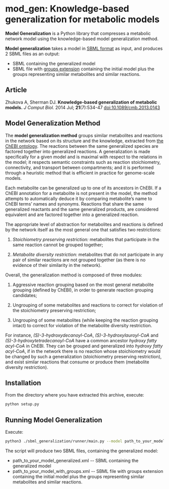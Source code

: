 # mod_gen: Knowledge-based generalization for metabolic models

**Model Generalization** is a Python library that compresses a metabolic network model
using the knowledge-based model generalization method.

**Model generalization** takes a model in [SBML format](http://sbml.org/) as input, and produces 2 SBML files as an output:
* SBML containing the generalized model
* SBML file with [groups extension](http://sbml.org/Documents/Specifications/SBML_Level_3/Packages/groups)
containing the initial model plus the groups representing similar metabolites and similar reactions.

## Article

Zhukova A, Sherman DJ. **Knowledge-based generalization of metabolic models.**
*J Comput Biol.* 2014 Jul; **21**(7):534-47 [doi:10.1089/cmb.2013.0143](http://identifiers.org/doi/10.1089/cmb.2013.0143)


## Model Generalization Method

The **model generalization method** groups similar metabolites and reactions in the network
based on its structure and the knowledge, extracted from [the ChEBI ontology](http://www.ebi.ac.uk/chebi/).
The reactions between the same generalized species are factored together into generalized reactions.
A generalization is made specifically for a given model and is maximal with respect to the relations in the model;
it respects semantic constraints such as reaction stoichiometry, connectivity, and transport between compartments;
and it is performed through a heuristic method that is efficient in practice for genome-scale models.

Each metabolite can be generalized up to one of its ancestors in ChEBI. If a ChEBI annotation for a metabolite
is not present in the model, the method attempts to automatically deduce it by comparing metabolite’s name
to ChEBI terms’ names and synonyms. Reactions that share the same generalized reactants and
the same generalized products, are considered equivalent and are factored together into a generalized reaction.

The appropriate level of abstraction for metabolites and reactions is defined by the network itself as
the most general one that satisfies two restrictions:

1. *Stoichiometry preserving restriction:* metabolites that participate in the same reaction cannot be grouped together;

2. *Metabolite diversity restriction:* metabolites that do not participate in any pair of similar reactions are not
  grouped together (as there is no evidence of their similarity in the network).

Overall, the generalization method is composed of three modules:

1. Aggressive reaction grouping based on the most general metabolite grouping (defined by ChEBI),
in order to generate reaction grouping candidates;

2. Ungrouping of some metabolites and reactions to correct for violation of the stoichiometry preserving restriction;

3. Ungrouping of some metabolites (while keeping the reaction grouping intact) to correct for violation of
the metabolite diversity restriction.

For instance, *(S)-3-hydroxydecanoyl-CoA*, *(S)-3-hydroxylauroyl-CoA* and *(S)-3-hydroxytetradecanoyl-CoA*
have a common ancestor *hydroxy fatty acyl-CoA* in ChEBI. They can be grouped and generalized into *hydroxy fatty acyl-CoA*,
if in the network there is no reaction whose stoichiometry would be changed by such a generalization
(stoichiometry preserving restriction), and exist similar reactions that consume or produce them
(metabolite diversity restriction).


## Installation

From the directory where you have extracted this archive, execute:
```bash
python setup.py
```

## Running Model Generalization

Execute:

```bash
python3 ./sbml_generalization/runner/main.py --model path_to_your_model.xml --verbose
```

The script will produce two SBML files, containing the generalized model:

* path_to_your_model_generalized.xml -- SBML containing the generalized model
* path_to_your_model_with_groups.xml -- SBML file with groups extension containing the initial model
  plus the groups representing similar metabolites and similar reactions.
